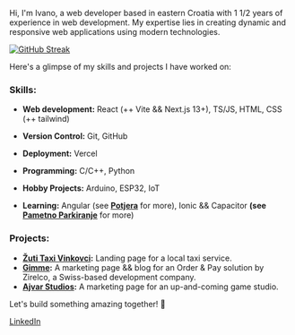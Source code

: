 Hi, I'm Ivano, a web developer based in eastern Croatia with 1 1/2 years of experience in web development. My expertise lies in creating dynamic and responsive web applications using modern technologies.

[![GitHub Streak](https://github-readme-streak-stats.herokuapp.com?user=ivano-uglik&theme=synthwave&hide_current_streak=true)](https://git.io/streak-stats)
<br>

Here's a glimpse of my skills and projects I have worked on:
### Skills:
- **Web development:** React (++ Vite && Next.js 13+), TS/JS, HTML, CSS (++ tailwind)
- **Version Control:** Git, GitHub
- **Deployment:** Vercel
- **Programming:** C/C++, Python
- **Hobby Projects:** Arduino, ESP32, IoT
  
- **Learning:** Angular (see **[Potjera](https://github.com/ivano-uglik/potjera-the-chase-simulator)** for more), Ionic && Capacitor **(see [Pametno Parkiranje](https://github.com/ivano-uglik/pametno-parkiranje)** for more)

### Projects:
- **[Žuti Taxi Vinkovci](https://www.zuti-taxi.com/):** Landing page for a local taxi service.
- **[Gimme](https://gimme-marketing-two.vercel.app/):** A marketing page && blog for an Order & Pay solution by Zirelco, a Swiss-based development company.
- **[Ajvar Studios](https://ajvar-studios.vercel.app/):** A marketing page for an up-and-coming game studio.


Let's build something amazing together! 🚀

[LinkedIn](https://www.linkedin.com/in/ivano-uglik/)
